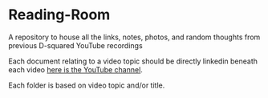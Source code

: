 # Reading-Room
A repository to house all the links, notes, photos, and random thoughts from previous D-squared YouTube recordings

Each document relating to a video topic should be directly linkedin beneath each video [here is the YouTube channel](https://www.youtube.com/@d-squared70). 

Each folder is based on video topic and/or title.
